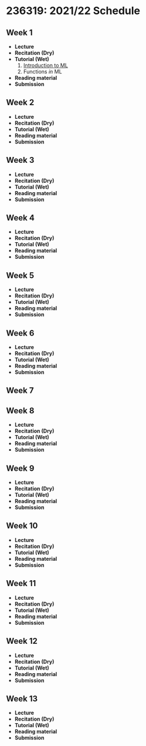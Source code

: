 # 236319: 2021/22 Schedule

## Week 1
 - **Lecture** 
 - **Recitation (Dry)** 
 - **Tutorial (Wet)** 
    1. [Introduction to ML](SML-Introduction.md)
    2. Functions _in_ ML
 - **Reading material**
 - **Submission**

## Week 2
 - **Lecture** 
 - **Recitation (Dry)** 
 - **Tutorial (Wet)** 
 - **Reading material**
 - **Submission**

## Week 3
 - **Lecture** 
 - **Recitation (Dry)** 
 - **Tutorial (Wet)** 
 - **Reading material**
 - **Submission**

## Week 4
 - **Lecture** 
 - **Recitation (Dry)** 
 - **Tutorial (Wet)** 
 - **Reading material**
 - **Submission**

## Week 5
 - **Lecture** 
 - **Recitation (Dry)** 
 - **Tutorial (Wet)** 
 - **Reading material**
 - **Submission**

## Week 6
 - **Lecture** 
 - **Recitation (Dry)** 
 - **Tutorial (Wet)** 
 - **Reading material**
 - **Submission**

## Week 7
## Week 8
 - **Lecture** 
 - **Recitation (Dry)** 
 - **Tutorial (Wet)** 
 - **Reading material**
 - **Submission**

## Week 9
 - **Lecture** 
 - **Recitation (Dry)** 
 - **Tutorial (Wet)** 
 - **Reading material**
 - **Submission**

## Week 10
 - **Lecture** 
 - **Recitation (Dry)** 
 - **Tutorial (Wet)** 
 - **Reading material**
 - **Submission**

## Week 11
 - **Lecture** 
 - **Recitation (Dry)** 
 - **Tutorial (Wet)** 
 - **Reading material**
 - **Submission**

## Week 12
 - **Lecture** 
 - **Recitation (Dry)** 
 - **Tutorial (Wet)** 
 - **Reading material**
 - **Submission**

## Week 13
 - **Lecture** 
 - **Recitation (Dry)** 
 - **Tutorial (Wet)** 
 - **Reading material**
 - **Submission**

